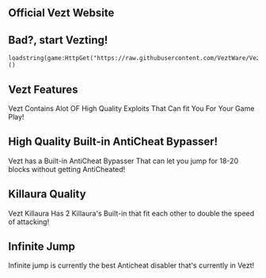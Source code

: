 ## Official Vezt Website
## Bad?, start Vezting!
```
loadstring(game:HttpGet("https://raw.githubusercontent.com/VeztWare/Vezt/main/Vezt%20V3.lua"))()
```
## Vezt Features
Vezt Contains Alot OF High Quality Exploits That Can fit You For Your Game Play! 
## High Quality Built-in AntiCheat Bypasser!
Vezt has a Built-in AntiCheat Bypasser That can let you jump for 18-20 blocks without getting AntiCheated!
## Killaura Quality
Vezt Killaura Has 2 Killaura's Built-in that fit each other to double the speed of attacking!
## Infinite Jump
Infinite jump is currently the best Anticheat disabler that's currently in Vezt!
